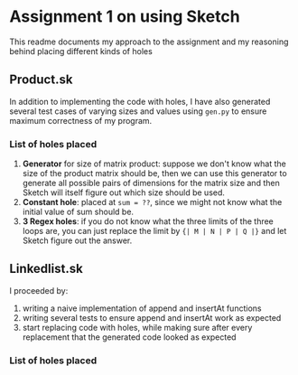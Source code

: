 # Assignment 1 on using Sketch

This readme documents my approach to the assignment and my reasoning behind placing different kinds of holes

## Product.sk

In addition to implementing the code with holes, I have also generated several test cases of varying sizes and values using `gen.py` to ensure maximum correctness of my program.

### List of holes placed

1. **Generator** for size of matrix product: suppose we don't know what the size of the product matrix should be, then we can use this generator to generate all possible pairs of dimensions for the matrix size and then Sketch will itself figure out which size should be used.
2. **Constant hole**: placed at `sum = ??`, since we might not know what the initial value of sum should be.
3. **3 Regex holes**: if you do not know what the three limits of the three loops are, you can just replace the limit by `{| M | N | P | Q |}` and let Sketch figure out the answer.


## Linkedlist.sk

I proceeded by:

1. writing a naive implementation of append and insertAt functions
2. writing several tests to ensure append and insertAt work as expected
3. start replacing code with holes, while making sure after every replacement that the generated code looked as expected

### List of holes placed